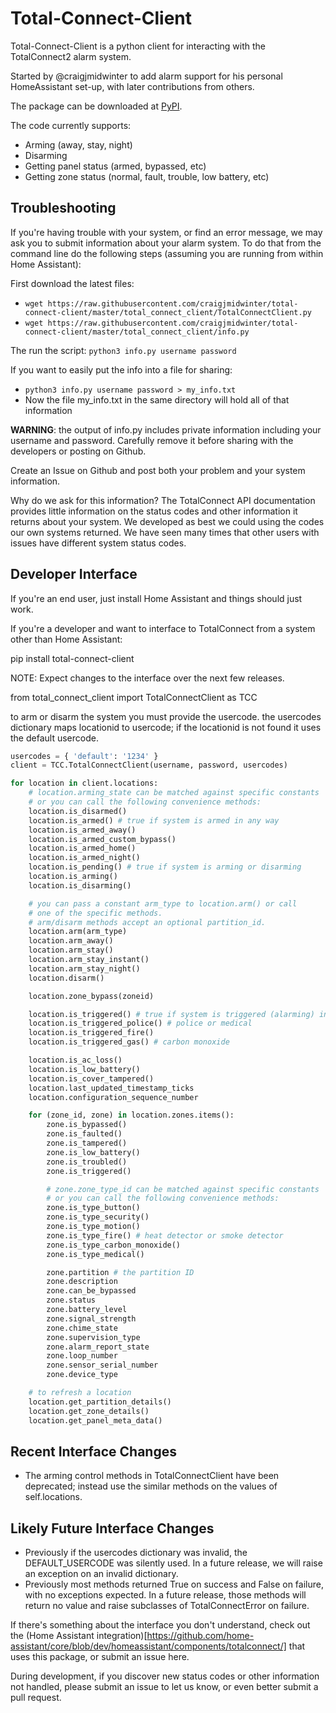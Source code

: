 # Total-Connect-Client
Total-Connect-Client is a python client for interacting with the TotalConnect2 alarm system.

Started by @craigjmidwinter to add alarm support for his personal HomeAssistant set-up, with later contributions from others.

The package can be downloaded at [PyPI](https://pypi.org/project/total-connect-client/).

The code currently supports:
 - Arming (away, stay, night)
 - Disarming
 - Getting panel status (armed, bypassed, etc)
 - Getting zone status (normal, fault, trouble, low battery, etc)

## Troubleshooting

If you're having trouble with your system, or find an error message, we may ask you to submit information about your alarm system.  To do that from the command line do the following steps (assuming you are running from within Home Assistant):
 
First download the latest files:
 - `wget https://raw.githubusercontent.com/craigjmidwinter/total-connect-client/master/total_connect_client/TotalConnectClient.py`
 - `wget https://raw.githubusercontent.com/craigjmidwinter/total-connect-client/master/total_connect_client/info.py`
 
The run the script:
`python3 info.py username password`  
 
If you want to easily put the info into a file for sharing: 
 - `python3 info.py username password > my_info.txt`
 - Now the file my_info.txt in the same directory will hold all of that information

**WARNING**:  the output of info.py includes private information including your username and password.  Carefully remove it before sharing with the developers or posting on Github.

Create an Issue on Github and post both your problem and your system information.

Why do we ask for this information?  The TotalConnect API documentation provides little information on the status codes and other information it returns about your system.  We developed as best we could using the codes our own systems returned.  We have seen many times that other users with issues have different system status codes.

## Developer Interface

If you're an end user, just install Home Assistant and things should just work.

If you're a developer and want to interface to TotalConnect from a system other than Home Assistant:

pip install total-connect-client

NOTE: Expect changes to the interface over the next few releases.

from total_connect_client import TotalConnectClient as TCC

to arm or disarm the system you must provide the usercode.
the usercodes dictionary maps locationid to usercode; if
the locationid is not found it uses the default usercode.
```python
usercodes = { 'default': '1234' }
client = TCC.TotalConnectClient(username, password, usercodes)

for location in client.locations:
    # location.arming_state can be matched against specific constants
    # or you can call the following convenience methods:
    location.is_disarmed()
    location.is_armed() # true if system is armed in any way
    location.is_armed_away()
    location.is_armed_custom_bypass()
    location.is_armed_home()
    location.is_armed_night()
    location.is_pending() # true if system is arming or disarming
    location.is_arming()
    location.is_disarming()

    # you can pass a constant arm_type to location.arm() or call
    # one of the specific methods.
    # arm/disarm methods accept an optional partition_id.
    location.arm(arm_type)
    location.arm_away()
    location.arm_stay()
    location.arm_stay_instant()
    location.arm_stay_night()
    location.disarm()

    location.zone_bypass(zoneid)

    location.is_triggered() # true if system is triggered (alarming) in any way
    location.is_triggered_police() # police or medical
    location.is_triggered_fire()
    location.is_triggered_gas() # carbon monoxide

    location.is_ac_loss()
    location.is_low_battery()
    location.is_cover_tampered()
    location.last_updated_timestamp_ticks
    location.configuration_sequence_number

    for (zone_id, zone) in location.zones.items():
        zone.is_bypassed()
        zone.is_faulted()
        zone.is_tampered()
        zone.is_low_battery()
        zone.is_troubled()
        zone.is_triggered()

        # zone.zone_type_id can be matched against specific constants
        # or you can call the following convenience methods:
        zone.is_type_button()
        zone.is_type_security()
        zone.is_type_motion()
        zone.is_type_fire() # heat detector or smoke detector
        zone.is_type_carbon_monoxide()
        zone.is_type_medical()

        zone.partition # the partition ID
        zone.description
        zone.can_be_bypassed
        zone.status
        zone.battery_level
        zone.signal_strength
        zone.chime_state
        zone.supervision_type
        zone.alarm_report_state
        zone.loop_number
        zone.sensor_serial_number
        zone.device_type

    # to refresh a location
    location.get_partition_details()
    location.get_zone_details()
    location.get_panel_meta_data()
```

## Recent Interface Changes

* The arming control methods in TotalConnectClient have been deprecated; instead use the
similar methods on the values of self.locations.

## Likely Future Interface Changes

* Previously if the usercodes dictionary was invalid, the DEFAULT_USERCODE
was silently used. In a future release, we will raise an exception on an invalid dictionary.
* Previously most methods returned True on success and False on failure, with no exceptions expected. In a future release, those methods will return no value and raise subclasses of TotalConnectError on failure.

If there's something about the interface you don't understand, check out the (Home Assistant integration)[https://github.com/home-assistant/core/blob/dev/homeassistant/components/totalconnect/] that uses this package, or submit an issue here.

During development, if you discover new status codes or other information not handled, please submit an issue to let us know, or even better submit a pull request.
